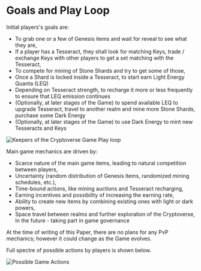 # Goals and Play Loop

Initial players's goals are:&#x20;

* To grab one or a few of Genesis items and wait for reveal to see what they are,
* If a player has a Tesseract, they shall look for matching Keys, trade / exchange Keys with other players to get a set matching with the Tesseract,&#x20;
* To compete for mining of Stone Shards and try to get some of those,&#x20;
* Once a Shard is locked inside a Tesseract, to start earn Light Energy Quanta (LEQ)&#x20;
* Depending on Tesseract strength, to recharge it more or less frequently to ensure that LEQ emission continues&#x20;
* (Optionally, at later stages of the Game) to spend available LEQ to upgrade Tesseract, travel to another realm and mine more Stone Shards, purchase some Dark Energy&#x20;
* (Optionally, at later stages of the Game) to use Dark Energy to mint new Tesseracts and Keys

![Keepers of the Cryptoverse Game Play loop](https://lh4.googleusercontent.com/DUn45854z1iD9Cy-pNtMDzHXA35BUNOBfU0cq9cXAnb0khI5jKa0qGXKxMKdD4AS5q8Bu1MinDyphE5jrasoYxY\_QdBVzRxWmlV8KPIwKbQl\_9wcDkSmChg7wYqk2DACX5nuzuaJ)

Main game mechanics are driven by:&#x20;

* Scarce nature of the main game items, leading to natural competition between players,&#x20;
* Uncertainty (random distribution of Genesis items, randomized mining schedules, etc.),&#x20;
* Time-bound actions, like mining auctions and Tesseract recharging,&#x20;
* Earning incentives and possibility of increasing the earning rate,&#x20;
* Ability to create new items by combining existing ones with light or dark powers,&#x20;
* Space travel between realms and further exploration of the Cryptoverse, In the future - taking part in game governance&#x20;

At the time of writing of this Paper, there are no plans for any PvP mechanics; however it could change as the Game evolves.&#x20;

Full spectre of possible actions by players is shown below.

![Possible Game Actions](https://lh4.googleusercontent.com/\_QfJcKlfd2ejwozgoGNL8d4OBgyEs1pqaRiOTNUNL5a36FnplQVIaLtXw8e6mgPs8cmRSEd5KSe4-aQydNGPpK2pKTVJ3IJCTYQMTFaMWNpmwLsYi-JP\_dSe\_JThG8oqwpLIC4b\_)

